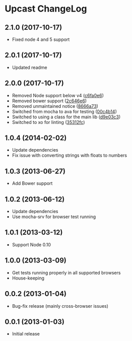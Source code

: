 
Upcast ChangeLog
================

2.1.0 (2017-10-17)
-----------------

* Fixed node 4 and 5 support

2.0.1 (2017-10-17)
-----------------

* Updated readme

2.0.0 (2017-10-17)
-----------------

* Removed Node support below v4 ([c6fa0e6](https://github.com/OmgImAlexis/upcast/commit/c6fa0e611e126ffae2f18d5ef96943757e3e1e2c))
* Removed bower support ([2c646e6](https://github.com/OmgImAlexis/upcast/commit/2c646e6bcb5c8871e5dc15455fad51af8668ad7f))
* Removed unmaintained notice ([8666a73](https://github.com/OmgImAlexis/upcast/commit/8666a73f935150554112899ce3d9061a5c4fb663))
* Switched from mocha to ava for testing ([00c4b14](https://github.com/OmgImAlexis/upcast/commit/00c4b148c5cc298c2f1f8ed3609f9f2ff0d611c2))
* Switched to using a class for the main lib ([d9e03c3](https://github.com/OmgImAlexis/upcast/commit/d9e03c397b7906dd483291b4825f82d2784b5bbf))
* Switched to xo for linting ([35312fc](https://github.com/OmgImAlexis/upcast/commit/35312fcfaea7b87255b90c5b7f9ba9d0536335bc))

1.0.4 (2014-02-02)
------------------

* Update dependencies
* Fix issue with converting strings with floats to numbers


1.0.3 (2013-06-27)
------------------

* Add Bower support


1.0.2 (2013-06-12)
------------------

* Update dependencies
* Use mocha-srv for browser test running


1.0.1 (2013-03-12)
------------------

* Support Node 0.10


1.0.0 (2013-03-09)
------------------

* Get tests running properly in all supported browsers
* House-keeping


0.0.2 (2013-01-04)
------------------

* Bug-fix release (mainly cross-browser issues)


0.0.1 (2013-01-03)
------------------

* Initial release
